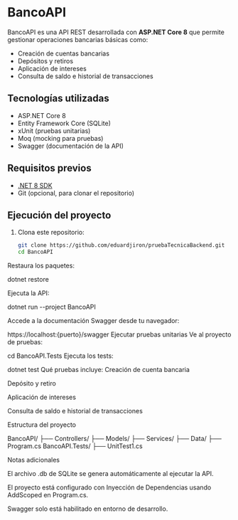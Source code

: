 
# BancoAPI

BancoAPI es una API REST desarrollada con **ASP.NET Core 8** que permite gestionar operaciones bancarias básicas como:

- Creación de cuentas bancarias
- Depósitos y retiros
- Aplicación de intereses
- Consulta de saldo e historial de transacciones

## Tecnologías utilizadas

- ASP.NET Core 8
- Entity Framework Core (SQLite)
- xUnit (pruebas unitarias)
- Moq (mocking para pruebas)
- Swagger (documentación de la API)

## Requisitos previos

- [.NET 8 SDK](https://dotnet.microsoft.com/download/dotnet/8.0)
- Git (opcional, para clonar el repositorio)

## Ejecución del proyecto

1. Clona este repositorio:
   ```bash
   git clone https://github.com/eduardjiron/pruebaTecnicaBackend.git
   cd BancoAPI
Restaura los paquetes:

dotnet restore

Ejecuta la API:


dotnet run --project BancoAPI

Accede a la documentación Swagger desde tu navegador:


https://localhost:{puerto}/swagger
Ejecutar pruebas unitarias
Ve al proyecto de pruebas:


cd BancoAPI.Tests
Ejecuta los tests:

dotnet test
Qué pruebas incluye:
Creación de cuenta bancaria

Depósito y retiro

Aplicación de intereses

Consulta de saldo e historial de transacciones

Estructura del proyecto

BancoAPI/
├── Controllers/
├── Models/
├── Services/
├── Data/
├── Program.cs
BancoAPI.Tests/
├── UnitTest1.cs

Notas adicionales

El archivo .db de SQLite se genera automáticamente al ejecutar la API.

El proyecto está configurado con Inyección de Dependencias usando AddScoped en Program.cs.

Swagger solo está habilitado en entorno de desarrollo.

